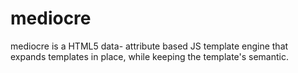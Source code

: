 mediocre
========

mediocre is a HTML5 data- attribute based JS template engine that expands templates in place, while keeping the template's semantic.